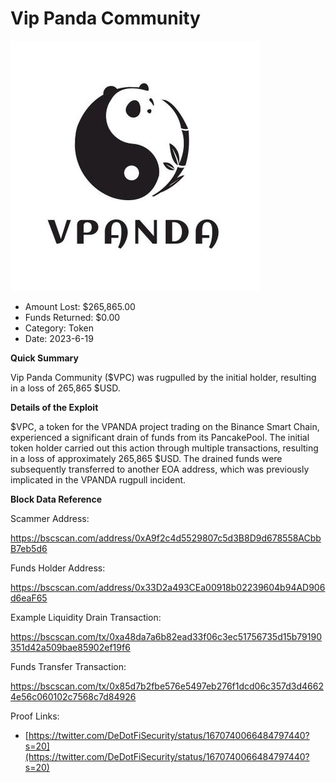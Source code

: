 # Vip Panda Community
![Vip Panda Community](/rektimages/Vip-Panda-Community.png)
- Amount Lost: $265,865.00
- Funds Returned: $0.00
- Category: Token
- Date: 2023-6-19

**Quick Summary**

Vip Panda Community ($VPC) was rugpulled by the initial holder, resulting in a loss of 265,865 $USD.

  


 **Details of the Exploit**

$VPC, a token for the VPANDA project trading on the Binance Smart Chain, experienced a significant drain of funds from its PancakePool. The initial token holder carried out this action through multiple transactions, resulting in a loss of approximately 265,865 $USD. The drained funds were subsequently transferred to another EOA address, which was previously implicated in the VPANDA rugpull incident.

  


 **Block Data Reference**

Scammer Address:

https://bscscan.com/address/0xA9f2c4d5529807c5d3B8D9d678558ACbbB7eb5d6

  


Funds Holder Address:

https://bscscan.com/address/0x33D2a493CEa00918b02239604b94AD906d6eaF65

  


Example Liquidity Drain Transaction:

https://bscscan.com/tx/0xa48da7a6b82ead33f06c3ec51756735d15b79190351d42a509bae85902ef19f6

  


Funds Transfer Transaction:

https://bscscan.com/tx/0x85d7b2fbe576e5497eb276f1dcd06c357d3d46624e56c060102c7568c7d84926


Proof Links:
- [https://twitter.com/DeDotFiSecurity/status/1670740066484797440?s=20](https://twitter.com/DeDotFiSecurity/status/1670740066484797440?s=20)


